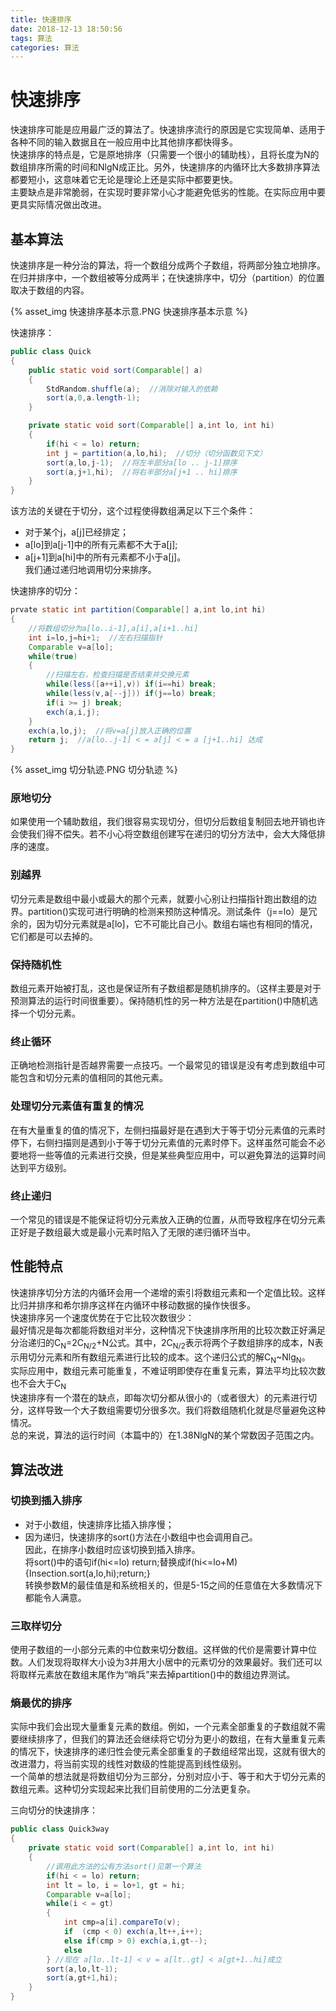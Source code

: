 ```yaml
---
title: 快速排序
date: 2018-12-13 18:50:56
tags: 算法
categories: 算法
---
```


# 快速排序

快速排序可能是应用最广泛的算法了。快速排序流行的原因是它实现简单、适用于各种不同的输入数据且在一般应用中比其他排序都快得多。  
快速排序的特点是，它是原地排序（只需要一个很小的辅助栈），且将长度为N的数组排序所需的时间和NlgN成正比。另外，快速排序的内循环比大多数排序算法都要短小，这意味着它无论是理论上还是实际中都要更快。  
主要缺点是非常脆弱，在实现时要非常小心才能避免低劣的性能。在实际应用中要更具实际情况做出改进。  

## 基本算法

快速排序是一种分治的算法，将一个数组分成两个子数组，将两部分独立地排序。在归并排序中，一个数组被等分成两半；在快速排序中，切分（partition）的位置取决于数组的内容。  

{% asset_img 快速排序基本示意.PNG 快速排序基本示意 %}  

快速排序：  

```java
public class Quick
{
    public static void sort(Comparable[] a)
    {
        StdRandom.shuffle(a);  //消除对输入的依赖
        sort(a,0,a.length-1);
    }

    private static void sort(Comparable[] a,int lo, int hi)
    {
        if(hi < = lo) return;
        int j = partition(a,lo,hi);  //切分（切分函数见下文）
        sort(a,lo,j-1);  //将左半部分a[lo .. j-1]排序
        sort(a,j+1,hi);  //将右半部分a[j+1 .. hi]排序
    }
}
```

该方法的关键在于切分，这个过程使得数组满足以下三个条件：  
* 对于某个j，a[j]已经排定；
* a[lo]到a[j-1]中的所有元素都不大于a[j];
* a[j+1]到a[hi]中的所有元素都不小于a[j]。  
我们通过递归地调用切分来排序。  

快速排序的切分：  

```java
prvate static int partition(Comparable[] a,int lo,int hi)
{
    //将数组切分为a[lo..i-1],a[i],a[i+1..hi]  
    int i=lo,j=hi+1;  //左右扫描指针
    Comparable v=a[lo];
    while(true)
    {
        //扫描左右，检查扫描是否结束并交换元素  
        while(less([a++i],v)) if(i==hi) break;
        while(less(v,a[--j])) if(j==lo) break;
        if(i >= j) break;
        exch(a,i,j);
    }
    exch(a,lo,j);  //将v=a[j]放入正确的位置
    return j;  //a[lo..j-1] < = a[j] < = a [j+1..hi] 达成
}
```

{% asset_img 切分轨迹.PNG 切分轨迹 %}

### 原地切分

如果使用一个辅助数组，我们很容易实现切分，但切分后数组复制回去地开销也许会使我们得不偿失。若不小心将空数组创建写在递归的切分方法中，会大大降低排序的速度。  

### 别越界

切分元素是数组中最小或最大的那个元素，就要小心别让扫描指针跑出数组的边界。partition()实现可进行明确的检测来预防这种情况。测试条件（j==lo）是冗余的，因为切分元素就是a[lo]，它不可能比自己小。数组右端也有相同的情况，它们都是可以去掉的。  

### 保持随机性

数组元素开始被打乱，这也是保证所有子数组都是随机排序的。（这样主要是对于预测算法的运行时间很重要）。保持随机性的另一种方法是在partition()中随机选择一个切分元素。  

### 终止循环

正确地检测指针是否越界需要一点技巧。一个最常见的错误是没有考虑到数组中可能包含和切分元素的值相同的其他元素。  

### 处理切分元素值有重复的情况

在有大量重复的值的情况下，左侧扫描最好是在遇到大于等于切分元素值的元素时停下，右侧扫描则是遇到小于等于切分元素值的元素时停下。这样虽然可能会不必要地将一些等值的元素进行交换，但是某些典型应用中，可以避免算法的运算时间达到平方级别。  

### 终止递归

一个常见的错误是不能保证将切分元素放入正确的位置，从而导致程序在切分元素正好是子数组最大或是最小元素时陷入了无限的递归循环当中。  

## 性能特点

快速排序切分方法的内循环会用一个递增的索引将数组元素和一个定值比较。这样比归并排序和希尔排序这样在内循环中移动数据的操作快很多。  
快速排序另一个速度优势在于它比较次数很少：  
最好情况是每次都能将数组对半分，这种情况下快速排序所用的比较次数正好满足分治递归的C<sub>N</sub>=2C<sub>N/2</sub>+N公式。其中，2C<sub>N/2</sub>表示将两个子数组排序的成本，N表示用切分元素和所有数组元素进行比较的成本。这个递归公式的解C<sub>N</sub>~Nlg<sub>N</sub>。  
实际应用中，数组元素可能重复，不难证明即使存在重复元素，算法平均比较次数也不会大于C<sub>N</sub>  
快速排序有一个潜在的缺点，即每次切分都从很小的（或者很大）的元素进行切分，这样导致一个大子数组需要切分很多次。我们将数组随机化就是尽量避免这种情况。  
总的来说，算法的运行时间（本篇中的）在1.38NlgN的某个常数因子范围之内。

## 算法改进

### 切换到插入排序

* 对于小数组，快速排序比插入排序慢；
* 因为递归，快速排序的sort()方法在小数组中也会调用自己。  
因此，在排序小数组时应该切换到插入排序。  
将sort()中的语句if(hi<=lo) return;替换成if(hi<=lo+M){Insection.sort(a,lo,hi);return;}  
转换参数M的最佳值是和系统相关的，但是5-15之间的任意值在大多数情况下都能令人满意。  

### 三取样切分

使用子数组的一小部分元素的中位数来切分数组。这样做的代价是需要计算中位数。人们发现将取样大小设为3并用大小居中的元素切分的效果最好。我们还可以将取样元素放在数组末尾作为“哨兵”来去掉partition()中的数组边界测试。

### 熵最优的排序

实际中我们会出现大量重复元素的数组。例如，一个元素全部重复的子数组就不需要继续排序了，但我们的算法还会继续将它切分为更小的数组，在有大量重复元素的情况下，快速排序的递归性会使元素全部重复的子数组经常出现，这就有很大的改进潜力，将当前实现的线性对数级的性能提高到线性级别。  
一个简单的想法就是将数组切分为三部分，分别对应小于、等于和大于切分元素的数组元素。这种切分实现起来比我们目前使用的二分法更复杂。  

三向切分的快速排序：  

```java
public class Quick3way
{
    private static void sort(Comparable[] a,int lo, int hi)
    {
        //调用此方法的公有方法sort()见第一个算法
        if(hi < = lo) return;
        int lt = lo, i = lo+1, gt = hi;
        Comparable v=a[lo];
        while(i < = gt)
        {
            int cmp=a[i].compareTo(v);
            if  (cmp < 0) exch(a,lt++,i++);
            else if(cmp > 0) exch(a,i,gt--);
            else
        } //现在 a[lo..lt-1] < v = a[lt..gt] < a[gt+1..hi]成立
        sort(a,lo,lt-1);
        sort(a,gt+1,hi);
    }
}
```
